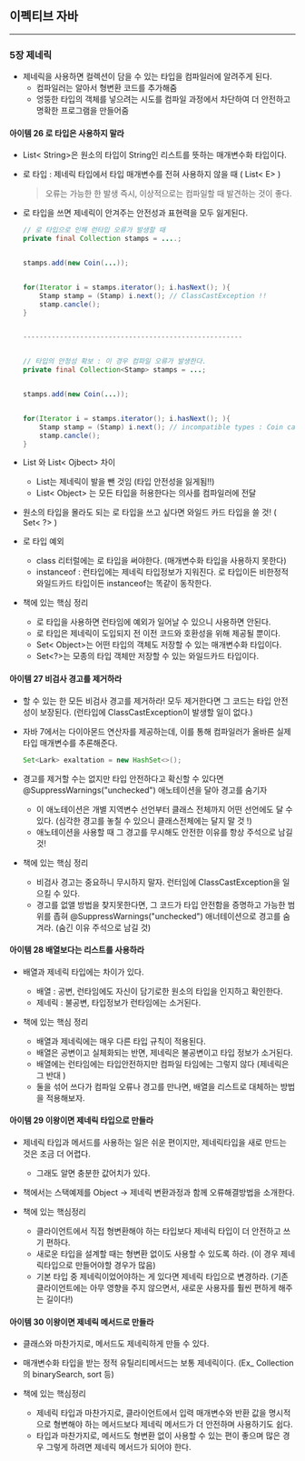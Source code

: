 이펙티브 자바
-------------

---

### 5장 제네릭

-	제네릭을 사용하면 컬렉션이 담을 수 있는 타입을 컴파일러에 알려주게 된다.
	-	컴파일러는 알아서 형변환 코드를 추가해줌
	-	엉뚱한 타입의 객체를 넣으려는 시도를 컴파일 과정에서 차단하여 더 안전하고 명확한 프로그램을 만들어줌

#### 아이템 26 로 타입은 사용하지 말라

-	List< String>은 원소의 타입이 String인 리스트를 뜻하는 매개변수화 타입이다.

-	로 타입 : 제네릭 타입에서 타입 매개변수를 전혀 사용하지 않을 때 ( List< E> )

	> 오류는 가능한 한 발생 즉시, 이상적으로는 컴파일할 때 발견하는 것이 좋다.

-	로 타입을 쓰면 제네릭이 안겨주는 안전성과 표현력을 모두 잃게된다.

	```java
	// 로 타입으로 인해 런타입 오류가 발생할 때
	private final Collection stamps = ....;


	stamps.add(new Coin(...));


	for(Iterator i = stamps.iterator(); i.hasNext(); ){
	    Stamp stamp = (Stamp) i.next(); // ClassCastException !!
	    stamp.cancle();
	}


	------------------------------------------------------


	// 타입의 안정성 확보 : 이 경우 컴파일 오류가 발생한다.
	private final Collection<Stamp> stamps = ...;


	stamps.add(new Coin(...));


	for(Iterator i = stamps.iterator(); i.hasNext(); ){
	    Stamp stamp = (Stamp) i.next(); // incompatible types : Coin cannot be converted to Stamp
	    stamp.cancle();
	}


	```

-	List 와 List< Ojbect> 차이

	-	List는 제네릭이 발을 뺀 것임 (타입 안전성을 잃게됨!!)
	-	List< Object> 는 모든 타입을 허용한다는 의사를 컴파일러에 전달

-	원소의 타입을 몰라도 되는 로 타입을 쓰고 싶다면 와일드 카드 타입을 쓸 것! ( Set< ?> )

-	로 타입 예외

	-	class 리터럴에는 로 타입을 써야한다. (매개변수화 타입을 사용하지 못한다)
	-	instanceof : 런타입에는 제네릭 타입정보가 지워진다. 로 타입이든 비한정적 와일드카드 타입이든 instanceof는 똑같이 동작한다.

-	책에 있는 핵심 정리

	-	로 타입을 사용하면 런타임에 예외가 일어날 수 있으니 사용하면 안된다.
	-	로 타입은 제네릭이 도입되지 전 이전 코드와 호환성을 위해 제공될 뿐이다.
	-	Set< Object>는 어떤 타입의 객체도 저장할 수 있는 매개변수화 타입이다.
	-	Set<?>는 모종의 타입 객체만 저장할 수 있는 와일드카드 타입이다.

#### 아이템 27 비검사 경고를 제거하라

-	할 수 있는 한 모든 비검사 경고를 제거하라! 모두 제거한다면 그 코드는 타입 안전성이 보장된다. (런타입에 ClassCastException이 발생할 일이 없다.)

-	자바 7에서는 다이아몬드 연산자를 제공하는데, 이를 통해 컴파일러가 올바른 실제 타입 매개변수를 추론해준다.

	```java
	Set<Lark> exaltation = new HashSet<>();
	```

-	경고를 제거할 수는 없지만 타입 안전하다고 확신할 수 있다면 @SuppressWarnings("unchecked") 애노테이션을 달아 경고를 숨기자

	-	이 애노테이션은 개별 지역변수 선언부터 클래스 전체까지 어떤 선언에도 달 수 있다. (심각한 경고를 놓칠 수 있으니 클래스전체에는 달지 말 것 !)
	-	애노테이션을 사용할 때 그 경고를 무시해도 안전한 이유를 항상 주석으로 남길 것!

-	책에 있는 핵심 정리

	-	비검사 경고는 중요하니 무시하지 말자. 런터임에 ClassCastException을 일으킬 수 있다.
	-	경고를 없앨 방법을 찾지못한다면, 그 코드가 타입 안전함을 증명하고 가능한 범위를 좁혀 @SuppressWarnings("unchecked") 애너테이션으로 경고를 숨겨라. (숨긴 이유 주석으로 남길 것)

#### 아이템 28 배열보다는 리스트를 사용하라

-	배열과 제네릭 타입에는 차이가 있다.

	-	배열 : 공변, 런타임에도 자신이 담기로한 원소의 타입을 인지하고 확인한다.
	-	제네릭 : 불공변, 타입정보가 런타임에는 소거된다.

-	책에 있는 핵심 정리

	-	배열과 제네릭에는 매우 다른 타입 규칙이 적용된다.
	-	배열은 공변이고 실체화되는 반면, 제네릭은 불공변이고 타입 정보가 소거된다.
	-	배열에는 런타임에는 타입안전하지만 컴파일 타임에는 그렇지 않다 (제네릭은 그 반대 )
	-	둘을 섞어 쓰다가 컴파일 오류나 경고를 만나면, 배열을 리스트로 대체하는 방법을 적용해보자.

#### 아이템 29 이왕이면 제네릭 타입으로 만들라

-	제네릭 타입과 메서드를 사용하는 일은 쉬운 편이지만, 제네릭타입을 새로 만드는 것은 조금 더 어렵다.

	-	그래도 알면 충분한 값어치가 있다.

-	책에서는 스택예제를 Object -> 제네릭 변환과정과 함께 오류해결방법을 소개한다.

-	책에 있는 핵심정리

	-	클라이언트에서 직접 형변환해야 하는 타입보다 제네릭 타입이 더 안전하고 쓰기 편하다.
	-	새로운 타입을 설계할 때는 형변환 없이도 사용할 수 있도록 하라. (이 경우 제네릭타입으로 만들어야할 경우가 많음)
	-	기본 타입 중 제네릭이었어야하는 게 있다면 제네릭 타입으로 변경하라. (기존 클라이언트에는 아무 영향을 주지 않으면서, 새로운 사용자를 훨씬 편하게 해주는 길이다!)

#### 아이템 30 이왕이면 제네릭 메서드로 만들라

-	클래스와 마찬가지로, 메서드도 제네릭하게 만들 수 있다.
-	매개변수화 타입을 받는 정적 유틸리티메서드는 보통 제네릭이다. (Ex_ Collection의 binarySearch, sort 등)

-	책에 있는 핵심정리

	-	제네릭 타입과 마찬가지로, 클라이언트에서 입력 매개변수와 반환 값을 명시적으로 형변해야 하는 메서드보다 제네릭 메서드가 더 안전하며 사용하기도 쉽다.
	-	타입과 마찬가지로, 메서드도 형변환 없이 사용할 수 있는 편이 좋으며 많은 경우 그렇게 하려면 제네릭 메서드가 되어야 한다.
